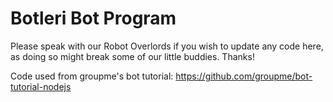# Botleri Bot Program

Please speak with our Robot Overlords if you wish to update any code here, as doing so might break some of our little buddies.  Thanks!

Code used from groupme's bot tutorial: https://github.com/groupme/bot-tutorial-nodejs
